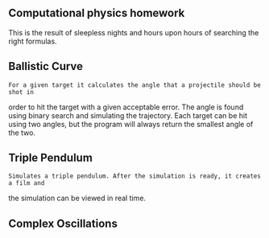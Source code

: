 ## Computational physics homework
 This is the result of sleepless nights and hours upon hours of searching the right formulas.

## Ballistic Curve
	For a given target it calculates the angle that a projectile should be shot in 
order to hit the target with a given acceptable error. The angle is found using binary 
search and simulating the trajectory. Each target can be hit using two angles, but the 
program will always return the smallest angle of the two.

## Triple Pendulum
	Simulates a triple pendulum. After the simulation is ready, it creates a film and 
the simulation can be viewed in real time.

## Complex Oscillations